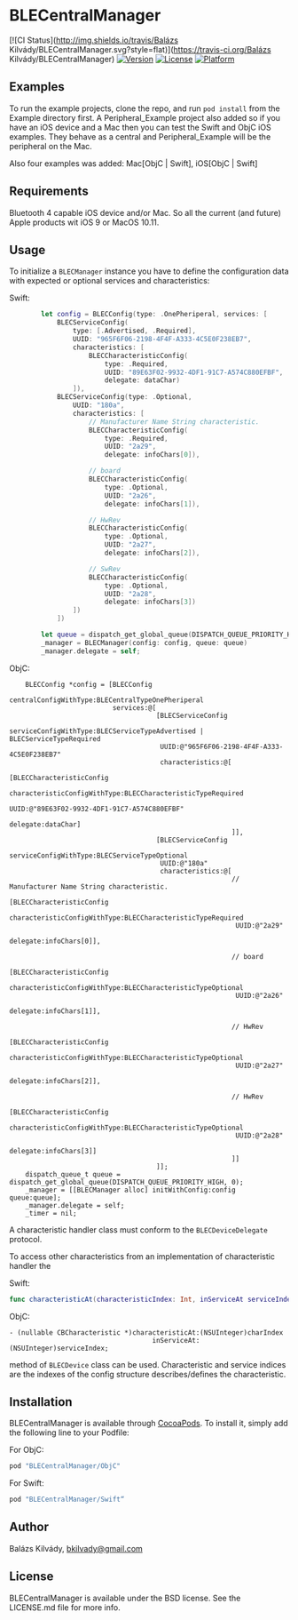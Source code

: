 # BLECentralManager

[![CI Status](http://img.shields.io/travis/Balázs Kilvády/BLECentralManager.svg?style=flat)](https://travis-ci.org/Balázs Kilvády/BLECentralManager)
[![Version](https://img.shields.io/cocoapods/v/BLECentralManager.svg?style=flat)](http://cocoapods.org/pods/BLECentralManager)
[![License](https://img.shields.io/cocoapods/l/BLECentralManager.svg?style=flat)](http://cocoapods.org/pods/BLECentralManager)
[![Platform](https://img.shields.io/cocoapods/p/BLECentralManager.svg?style=flat)](http://cocoapods.org/pods/BLECentralManager)

## Examples

To run the example projects, clone the repo, and run `pod install` from the Example directory first. A Peripheral_Example project also added so if you have an iOS device and a Mac then you can test the Swift and ObjC iOS examples. They behave as a central and Peripheral_Example will be the peripheral on the Mac.

Also four examples was added: Mac[ObjC | Swift], iOS[ObjC | Swift]

## Requirements

Bluetooth 4 capable iOS device and/or Mac. So all the current (and future) Apple products wit iOS 9 or MacOS 10.11.

## Usage

To initialize a `BLECManager` instance you have to define the configuration data with expected or optional services and characteristics:

Swift:
```swift
        let config = BLECConfig(type: .OnePheriperal, services: [
            BLECServiceConfig(
                type: [.Advertised, .Required],
                UUID: "965F6F06-2198-4F4F-A333-4C5E0F238EB7",
                characteristics: [
                    BLECCharacteristicConfig(
                        type: .Required,
                        UUID: "89E63F02-9932-4DF1-91C7-A574C880EFBF",
                        delegate: dataChar)
                ]),
            BLECServiceConfig(type: .Optional,
                UUID: "180a",
                characteristics: [
                    // Manufacturer Name String characteristic.
                    BLECCharacteristicConfig(
                        type: .Required,
                        UUID: "2a29",
                        delegate: infoChars[0]),

                    // board
                    BLECCharacteristicConfig(
                        type: .Optional,
                        UUID: "2a26",
                        delegate: infoChars[1]),

                    // HwRev
                    BLECCharacteristicConfig(
                        type: .Optional,
                        UUID: "2a27",
                        delegate: infoChars[2]),

                    // SwRev
                    BLECCharacteristicConfig(
                        type: .Optional,
                        UUID: "2a28",
                        delegate: infoChars[3])
                ])
            ])

        let queue = dispatch_get_global_queue(DISPATCH_QUEUE_PRIORITY_HIGH, 0)
        _manager = BLECManager(config: config, queue: queue)
        _manager.delegate = self;
```

ObjC:
```objc
    BLECConfig *config = [BLECConfig
                          centralConfigWithType:BLECentralTypeOnePheriperal
                          services:@[
                                     [BLECServiceConfig
                                      serviceConfigWithType:BLECServiceTypeAdvertised | BLECServiceTypeRequired
                                      UUID:@"965F6F06-2198-4F4F-A333-4C5E0F238EB7"
                                      characteristics:@[
                                                        [BLECCharacteristicConfig
                                                         characteristicConfigWithType:BLECCharacteristicTypeRequired
                                                         UUID:@"89E63F02-9932-4DF1-91C7-A574C880EFBF"
                                                         delegate:dataChar]
                                                        ]],
                                     [BLECServiceConfig
                                      serviceConfigWithType:BLECServiceTypeOptional
                                      UUID:@"180a"
                                      characteristics:@[
                                                        // Manufacturer Name String characteristic.
                                                        [BLECCharacteristicConfig
                                                         characteristicConfigWithType:BLECCharacteristicTypeRequired
                                                         UUID:@"2a29"
                                                         delegate:infoChars[0]],

                                                        // board
                                                        [BLECCharacteristicConfig
                                                         characteristicConfigWithType:BLECCharacteristicTypeOptional
                                                         UUID:@"2a26"
                                                         delegate:infoChars[1]],

                                                        // HwRev
                                                        [BLECCharacteristicConfig
                                                         characteristicConfigWithType:BLECCharacteristicTypeOptional
                                                         UUID:@"2a27"
                                                         delegate:infoChars[2]],

                                                        // HwRev
                                                        [BLECCharacteristicConfig
                                                         characteristicConfigWithType:BLECCharacteristicTypeOptional
                                                         UUID:@"2a28"
                                                         delegate:infoChars[3]]
                                                        ]]
                                     ]];
    dispatch_queue_t queue = dispatch_get_global_queue(DISPATCH_QUEUE_PRIORITY_HIGH, 0);
    _manager = [[BLECManager alloc] initWithConfig:config queue:queue];
    _manager.delegate = self;
    _timer = nil;
```

A characteristic handler class must conform to the `BLECDeviceDelegate` protocol.

To access other characteristics from an implementation of characteristic handler the

Swift:
```swift
func characteristicAt(characteristicIndex: Int, inServiceAt serviceIndex: Int) -> CBCharacteristic?
```
ObjC:
```objc
- (nullable CBCharacteristic *)characteristicAt:(NSUInteger)charIndex
                                    inServiceAt:(NSUInteger)serviceIndex;
```
method of `BLECDevice` class can be used. Characteristic and service indices are the indexes of the config structure describes/defines the characteristic.

## Installation

BLECentralManager is available through [CocoaPods](http://cocoapods.org). To install
it, simply add the following line to your Podfile:

For ObjC:
```ruby
pod "BLECentralManager/ObjC"
```

For Swift:
```ruby
pod "BLECentralManager/Swift“
```

## Author

Balázs Kilvády, bkilvady@gmail.com

## License

BLECentralManager is available under the BSD license. See the LICENSE.md file for more info.
